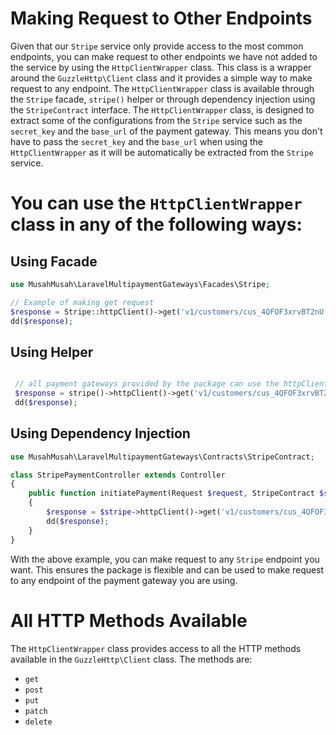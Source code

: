 # Making Request to Other Endpoints
Given that our `Stripe` service only provide access to the most common endpoints, you can make request to other endpoints
we have not added to the service by using the `HttpClientWrapper` class. This class is a wrapper around the `GuzzleHttp\Client`
class and it provides a simple way to make request to any endpoint. The `HttpClientWrapper` class is available through the 
`Stripe` facade, `stripe()` helper or through dependency injection using the `StripeContract` interface.
The `HttpClientWrapper` class, is designed to extract some of the configurations from the `Stripe` service such as the `secret_key`
and the `base_url` of the payment gateway. This means you don't have to pass the `secret_key` and the `base_url` when using the
`HttpClientWrapper` as it will be automatically be extracted from the `Stripe` service.

# You can use the `HttpClientWrapper` class in any of the following ways:
## Using Facade
```php
use MusahMusah\LaravelMultipaymentGateways\Facades\Stripe;

// Example of making get request 
$response = Stripe::httpClient()->get('v1/customers/cus_4QFOF3xrvBT2nU');
dd($response);

```

## Using Helper
```php

 // all payment gateways provided by the package can use the httpClient
 $response = stripe()->httpClient()->get('v1/customers/cus_4QFOF3xrvBT2nU');
 dd($response);

```

## Using Dependency Injection
```php
use MusahMusah\LaravelMultipaymentGateways\Contracts\StripeContract;

class StripePaymentController extends Controller
{
    public function initiatePayment(Request $request, StripeContract $stripe)
    {
        $response = $stripe->httpClient()->get('v1/customers/cus_4QFOF3xrvBT2nU');
        dd($response);
    }
}

```

With the above example, you can make request to any `Stripe` endpoint you want. This ensures the package is flexible and can be used
to make request to any endpoint of the payment gateway you are using.

# All HTTP Methods Available
The `HttpClientWrapper` class provides access to all the HTTP methods available in the `GuzzleHttp\Client` class. The methods are:
- `get`
- `post`
- `put`
- `patch`
- `delete`
